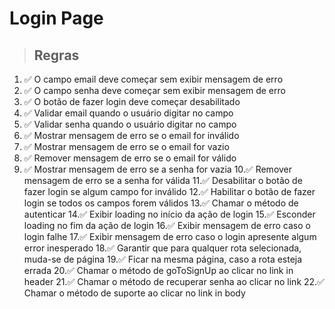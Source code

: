 # Login Page

> ## Regras
1. ✅ O campo email deve começar sem exibir mensagem de erro
2. ✅ O campo senha deve começar sem exibir mensagem de erro
3. ✅ O botão de fazer login deve começar desabilitado
4. ✅ Validar email quando o usuário digitar no campo
5. ✅ Validar senha quando o usuário digitar no campo
6. ✅ Mostrar mensagem de erro se o email for inválido
7. ✅ Mostrar mensagem de erro se o email for vazio
8. ✅ Remover mensagem de erro se o email for válido
9. ✅ Mostrar mensagem de erro se a senha for vazia
10.✅ Remover mensagem de erro se a senha for válida
11.✅ Desabilitar o botão de fazer login se algum campo for inválido
12.✅ Habilitar o botão de fazer login se todos os campos forem válidos
13.✅ Chamar o método de autenticar
14.✅ Exibir loading no início da ação de login
15.✅ Esconder loading no fim da ação de login
16.✅ Exibir mensagem de erro caso o login falhe
17.✅ Exibir mensagem de erro caso o login apresente algum error inesperado
18.✅ Garantir que para qualquer rota selecionada, muda-se de página
19.✅ Ficar na mesma página, caso a rota esteja errada
20.✅ Chamar o método de goToSignUp ao clicar no link in header
21.✅ Chamar o método de recuperar senha ao clicar no link
22.✅ Chamar o método de suporte ao clicar no link in body